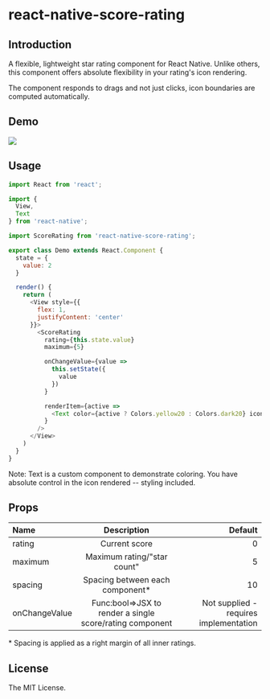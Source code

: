 
# react-native-score-rating

## Introduction
A flexible, lightweight star rating component for React Native. Unlike others, this component offers absolute flexibility in your rating's icon rendering.

The component responds to drags and not just clicks, icon boundaries are computed automatically.

## Demo
<img src="https://i.imgur.com/YtC6xgS.gif" />


## Usage

```js
import React from 'react';

import {
  View,
  Text
} from 'react-native';

import ScoreRating from 'react-native-score-rating';

export class Demo extends React.Component {
  state = {
    value: 2
  }

  render() {
    return (
      <View style={{
        flex: 1,
        justifyContent: 'center'
      }}>
        <ScoreRating
          rating={this.state.value}
          maximum={5}

          onChangeValue={value =>
            this.setState({
              value
            })
          }

          renderItem={active =>
            <Text color={active ? Colors.yellow20 : Colors.dark20} icon>{Icons.star}</Text>
          }
        />
      </View>
    )
  }
}

```
Note: Text is a custom component to demonstrate coloring. You have absolute control in the icon rendered -- styling included.



## Props
| Name         | Description    | Default       |
| :---         |     :---:      |          ---: |
| rating       | Current score  | 0             |
| maximum      | Maximum rating/"star count"  | 5|
| spacing      | Spacing between each component*  | 10|
| onChangeValue      | Func:bool=>JSX to render a single score/rating component  | Not supplied - requires implementation |

\* Spacing is applied as a right margin of all inner ratings.

## License

The MIT License.
